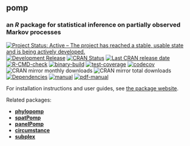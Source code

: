 ## **pomp**

### an *R* package for statistical inference on partially observed Markov processes

[![Project Status: Active – The project has reached a stable, usable state and is being actively developed.](https://www.repostatus.org/badges/latest/active.svg)](https://www.repostatus.org/#active)
[![Development Release](https://img.shields.io/github/release/kingaa/pomp.svg)](https://github.com/kingaa/pomp/releases/latest)
[![CRAN Status](https://www.r-pkg.org/badges/version/pomp)](https://cran.r-project.org/package=pomp)
[![Last CRAN release date](https://www.r-pkg.org/badges/last-release/pomp)](https://cran.r-project.org/package=pomp)
[![R-CMD-check](https://github.com/kingaa/pomp/actions/workflows/r-cmd-check.yml/badge.svg)](https://github.com/kingaa/pomp/actions/workflows/r-cmd-check.yml)
[![binary-build](https://github.com/kingaa/pomp/actions/workflows/binary-build.yml/badge.svg)](https://github.com/kingaa/pomp/actions/workflows/binary-build.yml)
[![test-coverage](https://github.com/kingaa/pomp/actions/workflows/test-coverage.yml/badge.svg)](https://github.com/kingaa/pomp/actions/workflows/test-coverage.yml)
[![codecov](https://codecov.io/gh/kingaa/pomp/branch/master/graph/badge.svg)](https://app.codecov.io/gh/kingaa/pomp)
![CRAN mirror monthly downloads](https://cranlogs.r-pkg.org/badges/last-month/pomp)
![CRAN mirror total downloads](https://cranlogs.r-pkg.org/badges/grand-total/pomp)
[![Dependencies](https://tinyverse.netlify.app/badge/pomp)](https://tinyverse.netlify.app/)
[![manual](https://img.shields.io/badge/manual-HTML-informational)](https://kingaa.github.io/pomp/manual/)
[![pdf-manual](https://img.shields.io/badge/manual-PDF-informational)](https://kingaa.github.io/pomp/manual/pdf/)

For installation instructions and user guides, see [the package website](https://kingaa.github.io/pomp/).

Related packages:

- [**phylopomp**](https://github.com/kingaa/phylopomp/)
- [**spatPomp**](https://github.com/kidusasfaw/spatPomp)
- [**panelPomp**](https://github.com/cbreto/panelPomp/)
- [**circumstance**](https://github.com/kingaa/circumstance/)
- [**subplex**](https://github.com/kingaa/subplex/)
